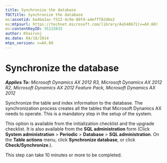 ```yaml
---
title: Synchronize the database
TOCTitle: Synchronize the database
ms:assetid: ba4ba1ac-f522-4c9e-80fd-a4efff82d6e2
ms:mtpsurl: https://technet.microsoft.com/library/Aa548671(v=AX.60)
ms:contentKeyID: 35132833
author: Khairunj
ms.date: 04/18/2014
mtps_version: v=AX.60
---
```


# Synchronize the database 


_**Applies To:** Microsoft Dynamics AX 2012 R3, Microsoft Dynamics AX 2012 R2, Microsoft Dynamics AX 2012 Feature Pack, Microsoft Dynamics AX 2012_

Synchronize the table and index information to the database. The synchronization process creates all the tables that Microsoft Dynamics AX needs to operate. This is a mandatory step in the setup of the system.

This option is available from the initialization checklist and the upgrade checklist. It is also available from the **SQL administration** form (Click **System administration** \> **Periodic** \> **Database** \> **SQL administration**. On the **Table actions** menu, click **Synchronize database**, or click **Check/Synchronize**.).

This step can take 10 minutes or more to be completed.

  


